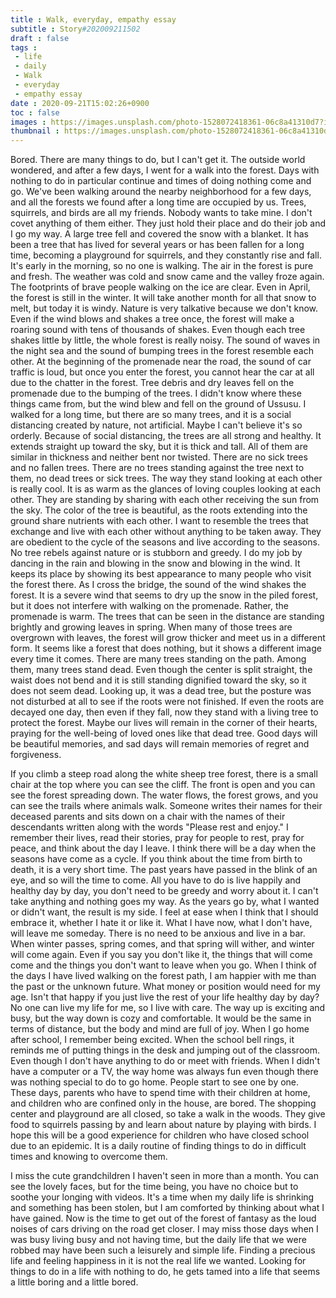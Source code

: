 ```yaml
---
title : Walk, everyday, empathy essay
subtitle : Story#202009211502
draft : false
tags :
 - life
 - daily
 - Walk
 - everyday
 - empathy essay
date : 2020-09-21T15:02:26+0900
toc : false
images : https://images.unsplash.com/photo-1528072418361-06c8a41310d7?ixlib=rb-1.2.1&q=85&fm=jpg&crop=entropy&cs=srgb&ixid=eyJhcHBfaWQiOjE1NTU0OX0
thumbnail : https://images.unsplash.com/photo-1528072418361-06c8a41310d7?ixlib=rb-1.2.1&q=85&fm=jpg&crop=entropy&cs=srgb&ixid=eyJhcHBfaWQiOjE1NTU0OX0
---
```

Bored. There are many things to do, but I can't get it. The outside world wondered, and after a few days, I went for a walk into the forest. Days with nothing to do in particular continue and times of doing nothing come and go. We've been walking around the nearby neighborhood for a few days, and all the forests we found after a long time are occupied by us. Trees, squirrels, and birds are all my friends. Nobody wants to take mine. I don't covet anything of them either. They just hold their place and do their job and I go my way. A large tree fell and covered the snow with a blanket. It has been a tree that has lived for several years or has been fallen for a long time, becoming a playground for squirrels, and they constantly rise and fall. It's early in the morning, so no one is walking. The air in the forest is pure and fresh. The weather was cold and snow came and the valley froze again. The footprints of brave people walking on the ice are clear. Even in April, the forest is still in the winter. It will take another month for all that snow to melt, but today it is windy. Nature is very talkative because we don't know. Even if the wind blows and shakes a tree once, the forest will make a roaring sound with tens of thousands of shakes. Even though each tree shakes little by little, the whole forest is really noisy. The sound of waves in the night sea and the sound of bumping trees in the forest resemble each other. At the beginning of the promenade near the road, the sound of car traffic is loud, but once you enter the forest, you cannot hear the car at all due to the chatter in the forest. Tree debris and dry leaves fell on the promenade due to the bumping of the trees. I didn't know where these things came from, but the wind blew and fell on the ground of Ussusu. I walked for a long time, but there are so many trees, and it is a social distancing created by nature, not artificial. Maybe I can't believe it's so orderly. Because of social distancing, the trees are all strong and healthy. It extends straight up toward the sky, but it is thick and tall. All of them are similar in thickness and neither bent nor twisted. There are no sick trees and no fallen trees. There are no trees standing against the tree next to them, no dead trees or sick trees. The way they stand looking at each other is really cool. It is as warm as the glances of loving couples looking at each other. They are standing by sharing with each other receiving the sun from the sky. The color of the tree is beautiful, as the roots extending into the ground share nutrients with each other. I want to resemble the trees that exchange and live with each other without anything to be taken away. They are obedient to the cycle of the seasons and live according to the seasons. No tree rebels against nature or is stubborn and greedy. I do my job by dancing in the rain and blowing in the snow and blowing in the wind. It keeps its place by showing its best appearance to many people who visit the forest there. As I cross the bridge, the sound of the wind shakes the forest. It is a severe wind that seems to dry up the snow in the piled forest, but it does not interfere with walking on the promenade. Rather, the promenade is warm. The trees that can be seen in the distance are standing brightly and growing leaves in spring. When many of those trees are overgrown with leaves, the forest will grow thicker and meet us in a different form. It seems like a forest that does nothing, but it shows a different image every time it comes. There are many trees standing on the path. Among them, many trees stand dead. Even though the center is split straight, the waist does not bend and it is still standing dignified toward the sky, so it does not seem dead. Looking up, it was a dead tree, but the posture was not disturbed at all to see if the roots were not finished. If even the roots are decayed one day, then even if they fall, now they stand with a living tree to protect the forest. Maybe our lives will remain in the corner of their hearts, praying for the well-being of loved ones like that dead tree. Good days will be beautiful memories, and sad days will remain memories of regret and forgiveness.  

If you climb a steep road along the white sheep tree forest, there is a small chair at the top where you can see the cliff. The front is open and you can see the forest spreading down. The water flows, the forest grows, and you can see the trails where animals walk. Someone writes their names for their deceased parents and sits down on a chair with the names of their descendants written along with the words "Please rest and enjoy." I remember their lives, read their stories, pray for people to rest, pray for peace, and think about the day I leave. I think there will be a day when the seasons have come as a cycle. If you think about the time from birth to death, it is a very short time. The past years have passed in the blink of an eye, and so will the time to come. All you have to do is live happily and healthy day by day, you don't need to be greedy and worry about it. I can't take anything and nothing goes my way. As the years go by, what I wanted or didn't want, the result is my side. I feel at ease when I think that I should embrace it, whether I hate it or like it. What I have now, what I don't have, will leave me someday. There is no need to be anxious and live in a bar. When winter passes, spring comes, and that spring will wither, and winter will come again. Even if you say you don't like it, the things that will come come and the things you don't want to leave when you go. When I think of the days I have lived walking on the forest path, I am happier with me than the past or the unknown future. What money or position would need for my age. Isn't that happy if you just live the rest of your life healthy day by day? No one can live my life for me, so I live with care. The way up is exciting and busy, but the way down is cozy and comfortable. It would be the same in terms of distance, but the body and mind are full of joy. When I go home after school, I remember being excited. When the school bell rings, it reminds me of putting things in the desk and jumping out of the classroom. Even though I don't have anything to do or meet with friends. When I didn't have a computer or a TV, the way home was always fun even though there was nothing special to do to go home. People start to see one by one. These days, parents who have to spend time with their children at home, and children who are confined only in the house, are bored. The shopping center and playground are all closed, so take a walk in the woods. They give food to squirrels passing by and learn about nature by playing with birds. I hope this will be a good experience for children who have closed school due to an epidemic. It is a daily routine of finding things to do in difficult times and knowing to overcome them.  

I miss the cute grandchildren I haven't seen in more than a month. You can see the lovely faces, but for the time being, you have no choice but to soothe your longing with videos. It's a time when my daily life is shrinking and something has been stolen, but I am comforted by thinking about what I have gained. Now is the time to get out of the forest of fantasy as the loud noises of cars driving on the road get closer. I may miss those days when I was busy living busy and not having time, but the daily life that we were robbed may have been such a leisurely and simple life. Finding a precious life and feeling happiness in it is not the real life we wanted. Looking for things to do in a life with nothing to do, he gets tamed into a life that seems a little boring and a little bored.